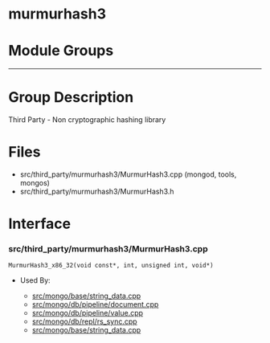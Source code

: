 # murmurhash3

# Module Groups

-------------

# Group Description
Third Party - Non cryptographic hashing library

# Files
- src/third\_party/murmurhash3/MurmurHash3.cpp   (mongod, tools, mongos)
- src/third\_party/murmurhash3/MurmurHash3.h

# Interface

### src/third\_party/murmurhash3/MurmurHash3.cpp

    MurmurHash3_x86_32(void const*, int, unsigned int, void*)

- Used By:

    - [src/mongo/base/string\_data.cpp](../base\_utilites)
    - [src/mongo/db/pipeline/document.cpp](../aggregation\_framework)
    - [src/mongo/db/pipeline/value.cpp](../aggregation\_framework)
    - [src/mongo/db/repl/rs\_sync.cpp](../replication)
    - [src/mongo/base/string\_data.cpp](../base\_utilites)
